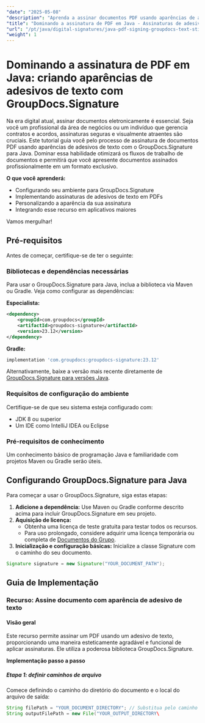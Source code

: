 ```yaml
---
"date": "2025-05-08"
"description": "Aprenda a assinar documentos PDF usando aparências de adesivos de texto com o GroupDocs.Signature para Java. Simplifique seus fluxos de trabalho com documentos e aumente a segurança."
"title": "Dominando a assinatura de PDF em Java - Assinaturas de adesivos de texto com GroupDocs.Signature para Java"
"url": "/pt/java/digital-signatures/java-pdf-signing-groupdocs-text-sticker/"
"weight": 1
---
```


# Dominando a assinatura de PDF em Java: criando aparências de adesivos de texto com GroupDocs.Signature

Na era digital atual, assinar documentos eletronicamente é essencial. Seja você um profissional da área de negócios ou um indivíduo que gerencia contratos e acordos, assinaturas seguras e visualmente atraentes são cruciais. Este tutorial guia você pelo processo de assinatura de documentos PDF usando aparências de adesivos de texto com o GroupDocs.Signature para Java. Dominar essa habilidade otimizará os fluxos de trabalho de documentos e permitirá que você apresente documentos assinados profissionalmente em um formato exclusivo.

**O que você aprenderá:**
- Configurando seu ambiente para GroupDocs.Signature
- Implementando assinaturas de adesivos de texto em PDFs
- Personalizando a aparência da sua assinatura
- Integrando esse recurso em aplicativos maiores

Vamos mergulhar!

## Pré-requisitos

Antes de começar, certifique-se de ter o seguinte:

### Bibliotecas e dependências necessárias
Para usar o GroupDocs.Signature para Java, inclua a biblioteca via Maven ou Gradle. Veja como configurar as dependências:

**Especialista:**
```xml
<dependency>
    <groupId>com.groupdocs</groupId>
    <artifactId>groupdocs-signature</artifactId>
    <version>23.12</version>
</dependency>
```

**Gradle:**
```gradle
implementation 'com.groupdocs:groupdocs-signature:23.12'
```

Alternativamente, baixe a versão mais recente diretamente de [GroupDocs.Signature para versões Java](https://releases.groupdocs.com/signature/java/).

### Requisitos de configuração do ambiente
Certifique-se de que seu sistema esteja configurado com:
- JDK 8 ou superior
- Um IDE como IntelliJ IDEA ou Eclipse

### Pré-requisitos de conhecimento
Um conhecimento básico de programação Java e familiaridade com projetos Maven ou Gradle serão úteis.

## Configurando GroupDocs.Signature para Java

Para começar a usar o GroupDocs.Signature, siga estas etapas:
1. **Adicione a dependência:** Use Maven ou Gradle conforme descrito acima para incluir GroupDocs.Signature em seu projeto.
2. **Aquisição de licença:**
   - Obtenha uma licença de teste gratuita para testar todos os recursos.
   - Para uso prolongado, considere adquirir uma licença temporária ou completa de [Documentos do Grupo](https://purchase.groupdocs.com/buy).
3. **Inicialização e configuração básicas:** Inicialize a classe Signature com o caminho do seu documento.

```java
Signature signature = new Signature("YOUR_DOCUMENT_PATH");
```

## Guia de Implementação

### Recurso: Assine documento com aparência de adesivo de texto

#### Visão geral
Este recurso permite assinar um PDF usando um adesivo de texto, proporcionando uma maneira esteticamente agradável e funcional de aplicar assinaturas. Ele utiliza a poderosa biblioteca GroupDocs.Signature.

**Implementação passo a passo**

##### Etapa 1: definir caminhos de arquivo
Comece definindo o caminho do diretório do documento e o local do arquivo de saída:

```java
String filePath = "YOUR_DOCUMENT_DIRECTORY"; // Substitua pelo caminho do seu documento
String outputFilePath = new File("YOUR_OUTPUT_DIRECTORY\